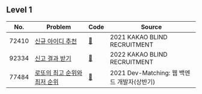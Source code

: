 ## Level 1
| No.   | Problem                                                                      | Code                                                                                      | Source                       |
|-------|------------------------------------------------------------------------------|-------------------------------------------------------------------------------------------|------------------------------|
| 72410 | [신규 아이디 추천](https://school.programmers.co.kr/learn/courses/30/lessons/72410) | [📝](https://github.com/miseongk/Algorithm/blob/master/Programmers/Level/Level1/72410.py) | 2021 KAKAO BLIND RECRUITMENT |
| 92334 | [신고 결과 받기](https://school.programmers.co.kr/learn/courses/30/lessons/92334)  | [📝](https://github.com/miseongk/Algorithm/blob/master/Programmers/Level/Level1/92334.py) | 2022 KAKAO BLIND RECRUITMENT |
| 77484 | [로또의 최고 순위와 최저 순위](https://school.programmers.co.kr/learn/courses/30/lessons/77484) | [📝](https://github.com/miseongk/Algorithm/blob/master/Programmers/Level/Level1/77484.py) | 2021 Dev-Matching: 웹 백엔드 개발자(상반기)|